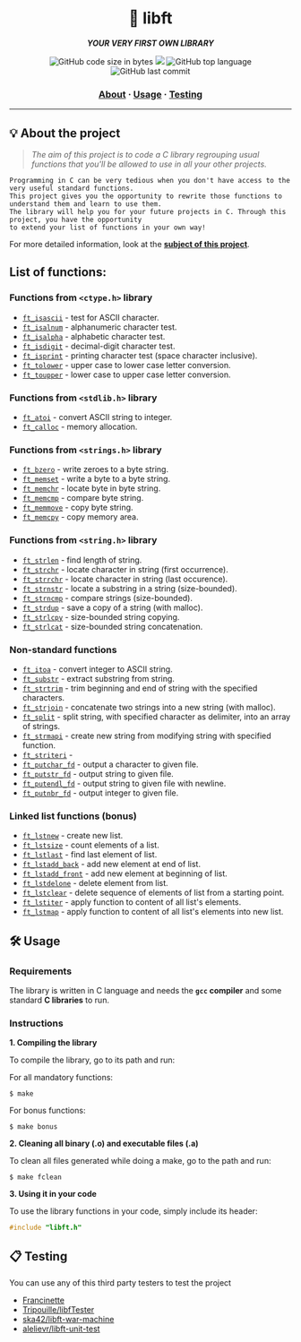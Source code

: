 <h1 align="center">
	🧰 libft
</h1>

<p align="center">
	<b><i>YOUR VERY FIRST OWN LIBRARY</i></b><br>
</p>

<p align="center">
	<img alt="GitHub code size in bytes" src="https://img.shields.io/github/languages/code-size/drkpulse/libft?color=lightblue" />
	<img src="https://img.shields.io/badge/125%20%2F%20100%20%E2%98%85-success" />
	<img alt="GitHub top language" src="https://img.shields.io/github/languages/top/drkpulse/libft?color=blue" />
	<img alt="GitHub last commit" src="https://img.shields.io/github/last-commit/drkpulse/libft?color=green" />
</p>

<h3 align="center">
	<a href="#%EF%B8%8F-about">About</a>
	<span> · </span>
	<a href="#%EF%B8%8F-usage">Usage</a>
	<span> · </span>
	<a href="#-testing">Testing</a>
</h3>

---

## 💡 About the project

> _The aim of this project is to code a C library regrouping usual functions that you'll be allowed to use in all your other projects._

	Programming in C can be very tedious when you don't have access to the very useful standard functions.
	This project gives you the opportunity to rewrite those functions to understand them and learn to use them.
	The library will help you for your future projects in C. Through this project, you have the opportunity
	to extend your list of functions in your own way!

For more detailed information, look at the [**subject of this project**](https://github.com/Drkpulse/libft/blob/main/en.subject.pdf).

## List of functions:

### Functions from `<ctype.h>` library

* [`ft_isascii`](Files/ft_isascii.c)			- test for ASCII character.
* [`ft_isalnum`](Files/ft_isalnum.c)			- alphanumeric character test.
* [`ft_isalpha`](Files/ft_isalpha.c)			- alphabetic character test.
* [`ft_isdigit`](Files/ft_isdigit.c)			- decimal-digit character test.
* [`ft_isprint`](Files/ft_isprint.c)			- printing character test (space character inclusive).
* [`ft_tolower`](Files/ft_tolower.c)			- upper case to lower case letter conversion.
* [`ft_toupper`](Files/ft_toupper.c)			- lower case to upper case letter conversion.

### Functions from `<stdlib.h>` library

* [`ft_atoi`](Files/ft_atoi.c)		- convert ASCII string to integer.
* [`ft_calloc`](Files/ft_calloc.c)	- memory allocation.

### Functions from `<strings.h>` library

* [`ft_bzero`](Files/ft_bzero.c)		- write zeroes to a byte string.
* [`ft_memset`](Files/ft_memset.c)		- write a byte to a byte string.
* [`ft_memchr`](Files/ft_memchr.c)		- locate byte in byte string.
* [`ft_memcmp`](Files/ft_memcmp.c)		- compare byte string.
* [`ft_memmove`](Files/ft_memmove.c)	- copy byte string.
* [`ft_memcpy`](Files/ft_memcpy.c)		- copy memory area.

### Functions from `<string.h>` library

* [`ft_strlen`](Files/ft_strlen.c)				- find length of string.
* [`ft_strchr`](Files/ft_strchr.c)				- locate character in string (first occurrence).
* [`ft_strrchr`](Files/ft_strrchr.c)			- locate character in string (last occurence).
* [`ft_strnstr`](Files/ft_strnstr.c)			- locate a substring in a string (size-bounded).
* [`ft_strncmp`](Files/ft_strncmp.c) 			- compare strings (size-bounded).
* [`ft_strdup`](Files/ft_strdup.c)				- save a copy of a string (with malloc).
* [`ft_strlcpy`](Files/ft_strlcpy.c)			- size-bounded string copying.
* [`ft_strlcat`](Files/ft_strlcat.c)			- size-bounded string concatenation.

### Non-standard functions

* [`ft_itoa`](Files/ft_itoa.c)					- convert integer to ASCII string.
* [`ft_substr`](Files/ft_substr.c)				- extract substring from string.
* [`ft_strtrim`](Files/ft_strtrim.c)			- trim beginning and end of string with the specified characters.
* [`ft_strjoin`](Files/ft_strjoin.c)			- concatenate two strings into a new string (with malloc).
* [`ft_split`](Files/ft_split.c)				- split string, with specified character as delimiter, into an array of strings.
* [`ft_strmapi`](Files/ft_strmapi.c)			- create new string from modifying string with specified function.
* [`ft_striteri`](Files/ft_striteri.c)			- 
* [`ft_putchar_fd`](Files/ft_putchar_fd.c)		- output a character to given file.
* [`ft_putstr_fd`](Files/ft_putstr_fd.c)		- output string to given file.
* [`ft_putendl_fd`](Files/ft_putendl_fd.c)		- output string to given file with newline.
* [`ft_putnbr_fd`](Files/ft_putnbr_fd.c)		- output integer to given file.

### Linked list functions (bonus)

* [`ft_lstnew`](Files/ft_lstnew.c)				- create new list.
* [`ft_lstsize`](Files/ft_lstsize.c)			- count elements of a list.
* [`ft_lstlast`](Files/ft_lstlast.c)			- find last element of list.
* [`ft_lstadd_back`](Files/ft_lstadd_back.c)	- add new element at end of list.
* [`ft_lstadd_front`](Files/ft_lstadd_front.c)	- add new element at beginning of list.
* [`ft_lstdelone`](Files/ft_lstdelone.c)		- delete element from list.
* [`ft_lstclear`](Files/ft_lstclear.c)			- delete sequence of elements of list from a starting point.
* [`ft_lstiter`](Files/ft_lstiter.c)			- apply function to content of all list's elements.
* [`ft_lstmap`](Files/ft_lstmap.c)				- apply function to content of all list's elements into new list.


## 🛠️ Usage

### Requirements

The library is written in C language and needs the **`gcc` compiler** and some standard **C libraries** to run.

### Instructions

**1. Compiling the library**

To compile the library, go to its path and run:

For all mandatory functions:

```shell
$ make
```

For bonus functions:

```shell
$ make bonus
```

**2. Cleaning all binary (.o) and executable files (.a)**

To clean all files generated while doing a make, go to the path and run:

```shell
$ make fclean
```

**3. Using it in your code**

To use the library functions in your code, simply include its header:

```C
#include "libft.h"
```

## 📋 Testing

You can use any of this third party testers to test the project

* [Francinette](https://github.com/xicodomingues/francinette)
* [Tripouille/libfTester](https://github.com/Tripouille/libftTester)
* [ska42/libft-war-machine](https://github.com/ska42/libft-war-machine)
* [alelievr/libft-unit-test](https://github.com/alelievr/libft-unit-test)

